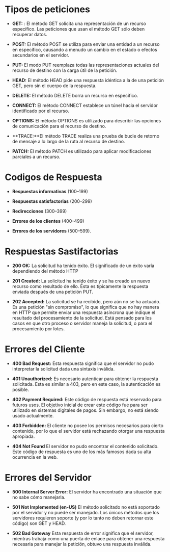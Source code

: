 # Tipos de peticiones

* **GET:** : El método GET solicita una representación de un recurso específico. Las peticiones que usan el método GET sólo deben recuperar datos.

* **POST:** El método POST se utiliza para enviar una entidad a un recurso en específico, causando a menudo un cambio en el estado o efectos secundarios en el servidor.

* **PUT:** El modo PUT reemplaza todas las representaciones actuales del recurso de destino con la carga útil de la petición.

* **HEAD:** El método HEAD pide una respuesta idéntica a la de una petición GET, pero sin el cuerpo de la respuesta.

* **DELETE:** El método DELETE borra un recurso en específico.

* **CONNECT:** El método CONNECT establece un túnel hacia el servidor identificado por el recurso.

* **OPTIONS:** El método OPTIONS es utilizado para describir las opciones de comunicación para el recurso de destino.

* **TRACE:**El método TRACE realiza una prueba de bucle de retorno de mensaje a lo largo de la ruta al recurso de destino.

* **PATCH:** El método PATCH es utilizado para aplicar modificaciones parciales a un recurso.

# Codigos de Respuesta


* **Respuestas informativas** (100–199)

*  **Respuestas satisfactorias** (200–299)

*  **Redirecciones** (300–399)

*  **Errores de los clientes** (400–499)

*  **Errores de los servidores** (500–599).

# Respuestas Sastifactorias

* **200 OK:**
    La solicitud ha tenido éxito. El significado de un éxito varía dependiendo del método HTTP

* **201 Created:**
    La solicitud ha tenido éxito y se ha creado un nuevo recurso como resultado de ello. Ésta es típicamente la respuesta enviada después de una petición PUT.

* **202 Accepted:**
    La solicitud se ha recibido, pero aún no se ha actuado. Es una petición "sin compromiso", lo que significa que no hay manera en HTTP que permite enviar una respuesta asíncrona que indique el resultado del procesamiento de la solicitud. Está pensado para los casos en que otro proceso o servidor maneja la solicitud, o para el procesamiento por lotes.

# Errores del Cliente

* **400 Bad Request:**
    Esta respuesta significa que el servidor no pudo interpretar la solicitud dada una sintaxis inválida.

* **401 Unauthorized:**
    Es necesario autenticar para obtener la respuesta solicitada. Esta es similar a 403, pero en este caso, la autenticación es posible.

* **402 Payment Required:**
    Este código de respuesta está reservado para futuros usos. El objetivo inicial de crear este código fue para ser utilizado en sistemas digitales de pagos. Sin embargo, no está siendo usado actualmente.

* **403 Forbidden:**
    El cliente no posee los permisos necesarios para cierto contenido, por lo que el servidor está rechazando otorgar una respuesta apropiada.

* **404 Not Found**
    El servidor no pudo encontrar el contenido solicitado. Este código de respuesta es uno de los más famosos dada su alta ocurrencia en la web.

# Errores del Servidor

* **500 Internal Server Error:**
    El servidor ha encontrado una situación que no sabe cómo manejarla.

* **501 Not Implemented (en-US)**
    El método solicitado no está soportado por el servidor y no puede ser manejado. Los únicos métodos que los servidores requieren soporte (y por lo tanto no deben retornar este código) son GET y HEAD.

* **502 Bad Gateway**
    Esta respuesta de error significa que el servidor, mientras trabaja como una puerta de enlace para obtener una respuesta necesaria para manejar la petición, obtuvo una respuesta inválida.